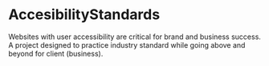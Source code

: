# AccesibilityStandards
Websites with user accessibility are critical for brand and business success.  A project designed to practice industry standard while going above and beyond for client (business).
